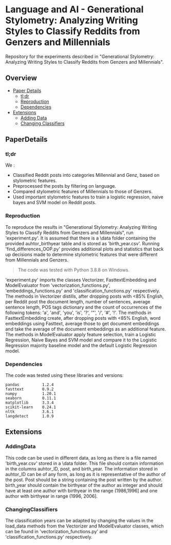 # Language and AI - Generational Stylometry: Analyzing Writing Styles to Classify Reddits from Genzers and Millennials

Repository for the experiments described in "Generational Stylometry: Analyzing Writing Styles to Classify Reddits from Genzers and Millennials".

## Overview

- [Paper Details](#PaperDetails)
  - [tl;dr](#tl;dr)
  - [Reproduction](#Reproduction)
  - [Dependencies](#Dependencies)
- [Extensions](#Extensions)
  - [Adding Data](#AddingData)
  - [Changing Classifiers](#ChangingClassifiers)

## PaperDetails

### tl;dr

We :
- Classified Reddit posts into categories Millennial and Genz, based on stylometric features. 
- Preprocessed the posts by filtering on language. 
- Compared stylometric features of Millennials to those of Genzers. 
- Used important stylometric features to train a logistic regression, naive bayes and SVM model on Reddit posts. 

### Reproduction

To reproduce the results in "Generational Stylometry: Analyzing Writing Styles to Classify Reddits from Genzers and Millennials", run 'experiment.py'. It is assumed that there is a \data folder containing the provided auhtor_birthyear table and is stored as 'birth_year.csv'. Running 'find_differences_OOP.py' provides additional plots and statistics that back up decisions made to determine stylometric features that were different from Millennials and Genzers. 
> The code was tested with Python 3.8.8 on Windows.

'experiment.py' imports the classes Vectorizer, FasttextEmbedding and ModelEvaluator from 'vectorization_functions.py', 'embeddings_functions.py' and 'classification_functions.py' respectively. 
The methods in Vectorizer distills, after dropping posts with <85% English, per Reddit post the document length, number of sentences, average sentence length, POS tags dictionary and the count of occurrences of the following tokens: 'a', 'and', 'you', 'is', '?', '"', '/', '#', '!'. 
The methods in FasttextEmbedding create, after dropping posts with <85% English, word embeddings using Fasttext, average those to get document embeddings and take the average of the document embeddings as an additional feature.
The methods in ModelEvaluator apply feature selection, train a Logistic Regression, Naive Bayes and SVM model and compare it to the Logistic Regression majority baseline model and the default Logistic Regression model. 

### Dependencies

The code was tested using these libraries and versions:

```
pandas          1.2.4
fasttext        0.9.2
numpy           1.20.1
seaborn         0.11.1
matplotlib      3.3.4
scikit-learn    0.24.1
nltk            3.6.1
langdetect      1.0.9
```

## Extensions

### AddingData
This code can be used in different data, as long as there is a file named 'birth_year.csv' stored in a \data folder. This file should contain information in the columns auhtor_ID, post, and birth_year. The information stored in auhtor_ID can be of any form, as long as it is representative of the author of the post. Post should be a string containing the post written by the author. birth_year should contain the birthyear of the author as integer and should have at least one author with birthyear in the range (1986,1996] and one author with birthyear in range (1996, 2006]. 

### ChangingClassifiers
The classification years can be adapted by changing the values in the load_data methods from the Vectorizer and ModelEvaluator classes, which can be found in 'vectorization_functions.py' and 'classification_functions.py' respectively. 
